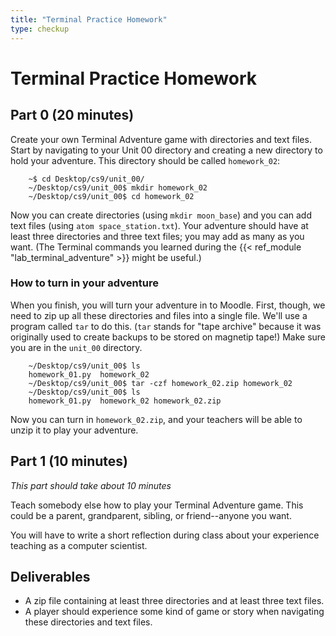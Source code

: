 ```yaml
---
title: "Terminal Practice Homework"
type: checkup
---
```


# Terminal Practice Homework

## Part 0 (20 minutes)

Create your own Terminal Adventure game with directories and text files. Start by navigating to your Unit 00 directory and creating a new directory to hold your adventure. This directory should be called `homework_02`:

```shell
    ~$ cd Desktop/cs9/unit_00/
    ~/Desktop/cs9/unit_00$ mkdir homework_02
    ~/Desktop/cs9/unit_00$ cd homework_02
```

Now you can create directories (using `mkdir moon_base`) and you can add text files (using `atom space_station.txt`). Your adventure should have at least three directories and three text files; you may add as many as you want. (The Terminal commands you learned during the {{< ref_module "lab_terminal_adventure" >}} might be useful.)

### How to turn in your adventure
When you finish, you will turn your adventure in to Moodle. First, though, we need to zip up all these directories and files into a single file. We'll use a program called `tar` to do this. (`tar` stands for "tape archive" because it was originally used to create backups to be stored on magnetip tape!) Make sure you are in the `unit_00` directory.

```shell
    ~/Desktop/cs9/unit_00$ ls
    homework_01.py	homework_02
    ~/Desktop/cs9/unit_00$ tar -czf homework_02.zip homework_02
    ~/Desktop/cs9/unit_00$ ls
    homework_01.py	homework_02	homework_02.zip
```

Now you can turn in `homework_02.zip`, and your teachers will be able to unzip it to play your adventure.


## Part 1 (10 minutes)
*This part should take about 10 minutes*

Teach somebody else how to play your Terminal Adventure game. This could be a parent, grandparent, sibling, or friend--anyone you want.

You will have to write a short reflection during class about your experience teaching as a computer scientist.

## Deliverables
- A zip file containing at least three directories and at least three text files.
- A player should experience some kind of game or story when navigating these directories and text files.
